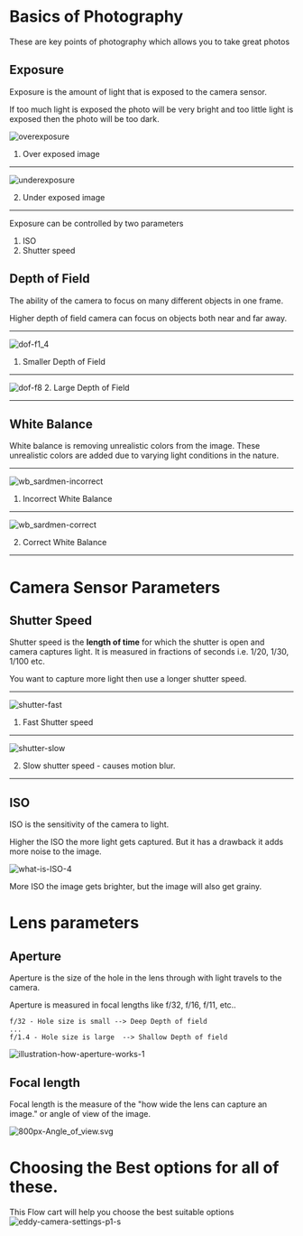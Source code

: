 # Basics of Photography 
These are key points of photography which allows you to take great photos 

## Exposure 
Exposure is the amount of light that is exposed to the camera sensor.

If too much light is exposed the photo will be very bright and too little light is exposed then the photo will be too dark.

![overexposure](../assets/opencv-img/overexposure.jpg)
1. Over exposed image

----

![underexposure](../assets/opencv-img/underexposure.jpg)

2. Under exposed image 

---

Exposure can be controlled by two parameters 
1. ISO
2. Shutter speed

## Depth of Field 
The ability of the camera to focus on many different objects in one frame.

Higher depth of field camera can focus on objects both near and far away.

----
![dof-f1_4](../assets/opencv-img/dof-f1_4.jpg)
1. Smaller Depth of Field

----
![dof-f8](../assets/opencv-img/dof-f8.jpg)
2. Large Depth of Field 

----

## White Balance 
White balance is removing unrealistic colors from the image. These unrealistic colors are added due to varying light conditions in the nature.

---
![wb_sardmen-incorrect](../assets/opencv-img/wb_sardmen-incorrect.jpg)

1. Incorrect White Balance 
---

![wb_sardmen-correct](../assets/opencv-img/wb_sardmen-correct.jpg)

2. Correct White Balance 
---

# Camera Sensor Parameters 

## Shutter Speed 
Shutter speed is the **length of time** for which the shutter is open and camera captures light. It is measured in fractions of seconds i.e. 1/20, 1/30, 1/100 etc.

You want to capture more light then use a longer shutter speed.

----
![shutter-fast](../assets/opencv-img/shutter-fast.jpg)

1. Fast Shutter speed 
----

![shutter-slow](../assets/opencv-img/shutter-slow.jpg)

2. Slow shutter speed - causes motion blur.
----

## ISO
ISO is the sensitivity of the camera to light.

Higher the ISO the more light gets captured. But it has a drawback it adds more noise to the image.

![what-is-ISO-4](../assets/opencv-img/what-is-ISO-4.jpg)

More ISO the image gets brighter, but the image will also get grainy. 

# Lens parameters 

## Aperture 
Aperture is the size of the hole in the lens through with light travels to the camera.

Aperture is measured in focal lengths like f/32, f/16, f/11, etc.. 

```
f/32 - Hole size is small --> Deep Depth of field 
...
f/1.4 - Hole size is large  --> Shallow Depth of field
```

![illustration-how-aperture-works-1](../assets/opencv-img/illustration-how-aperture-works-1.gif)

## Focal length 
Focal length is the measure of the "how wide the lens can capture an image." or angle of view of the image.

![800px-Angle_of_view.svg](../assets/opencv-img/800px-Angle_of_view.svg.png)

# Choosing the Best options for all of these.

This Flow cart will help you choose the best suitable options 
![eddy-camera-settings-p1-s](../assets/opencv-img/eddy-camera-settings-p1-s.jpg)
